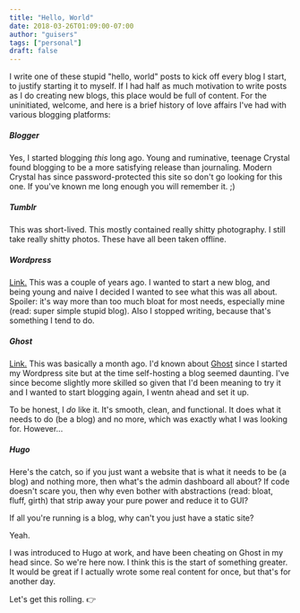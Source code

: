 ```yaml
---
title: "Hello, World"
date: 2018-03-26T01:09:00-07:00
author: "guisers"
tags: ["personal"]
draft: false
---
```


I write one of these stupid "hello, world" posts to kick off every blog I start, to justify starting it to myself. If I had half as much motivation to write posts as I do creating new blogs, this place would be full of content. For the uninitiated, welcome, and here is a brief history of love affairs I've had with various blogging platforms:

##### Blogger
Yes, I started blogging _this_ long ago. Young and ruminative, teenage Crystal found blogging to be a more satisfying release than journaling. Modern Crystal has since password-protected this site so don't go looking for this one. If you've known me long enough you will remember it. ;)

##### Tumblr
This was short-lived. This mostly contained really shitty photography. I still take really shitty photos. These have all been taken offline.

##### Wordpress
[Link.](https://guisers.wordpress.com/) This was a couple of years ago. I wanted to start a new blog, and being young and naive I decided I wanted to see what this was all about. Spoiler: it's way more than too much bloat for most needs, especially mine (read: super simple stupid blog). Also I stopped writing, because that's something I tend to do.

##### Ghost
[Link.](https://ghost.crystal.to/) This was basically a month ago. I'd known about [Ghost](https://ghost.org/) since I started my Wordpress site but at the time self-hosting a blog seemed daunting. I've since become slightly more skilled so given that I'd been meaning to try it and I wanted to start blogging again, I wentn ahead and set it up.

To be honest, I _do_ like it. It's smooth, clean, and functional. It does what it needs to do (be a blog) and no more, which was exactly what I was looking for. However...

##### Hugo
Here's the catch, so if you just want a website that is what it needs to be (a blog) and nothing more, then what's the admin dashboard all about? If code doesn't scare you, then why even bother with abstractions (read: bloat, fluff, girth) that strip away your pure power and reduce it to GUI?

If all you're running is a blog, why can't you just have a static site?

Yeah.

I was introduced to Hugo at work, and have been cheating on Ghost in my head since. So we're here now. I think this is the start of something greater. It would be great if I actually wrote some real content for once, but that's for another day.

Let's get this rolling. 👉